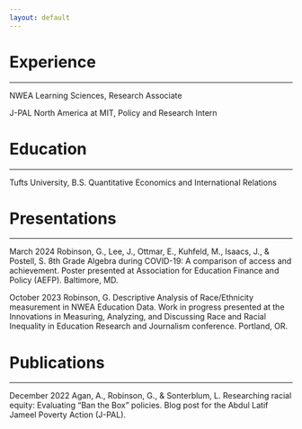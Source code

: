 ```yaml
---
layout: default
---
```


# Experience
* * *
NWEA Learning Sciences, Research Associate

J-PAL North America at MIT, Policy and Research Intern

# Education
* * *

Tufts University, B.S. Quantitative Economics and International Relations


# Presentations
* * *
March 2024
Robinson, G., Lee, J., Ottmar, E., Kuhfeld, M., Isaacs, J., & Postell, S. 8th Grade Algebra during COVID-19: A comparison of access and achievement. Poster presented at Association for Education Finance and Policy (AEFP). Baltimore, MD.

October 2023
Robinson, G. Descriptive Analysis of Race/Ethnicity measurement in NWEA Education Data. Work in progress presented at the Innovations in Measuring, Analyzing, and Discussing Race and Racial Inequality in Education Research and Journalism conference. Portland, OR.


# Publications
* * *

December 2022
Agan, A., Robinson, G., & Sonterblum, L. Researching racial equity: Evaluating “Ban the Box” policies. Blog post for the Abdul Latif Jameel Poverty Action (J-PAL).


